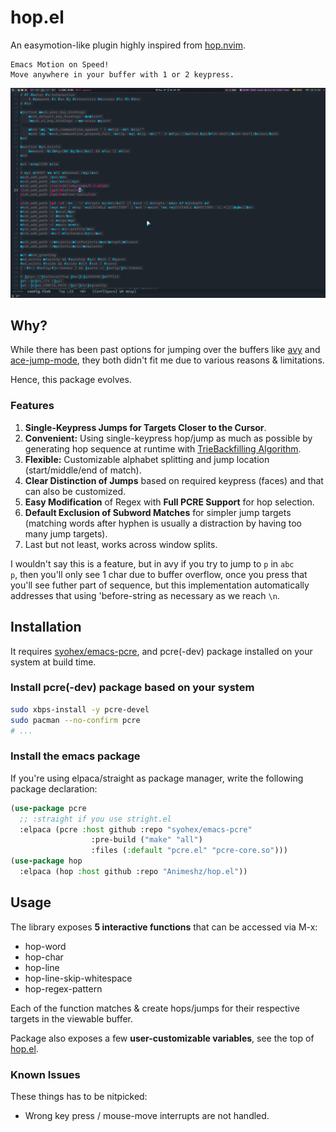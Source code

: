 # hop.el

An easymotion-like plugin highly inspired from [hop.nvim](https://github.com/phaazon/hop.nvim).

```
Emacs Motion on Speed!
Move anywhere in your buffer with 1 or 2 keypress.
```

![Screenshot](ss.jpg)

## Why?

While there has been past options for jumping over the buffers like [avy](https://github.com/abo-abo/avy) and [ace-jump-mode](https://github.com/winterTTr/ace-jump-mode), they both didn't fit me due to various reasons & limitations.

Hence, this package evolves.

### Features

1. **Single-Keypress Jumps for Targets Closer to the Cursor**.
2. **Convenient:** Using single-keypress hop/jump as much as possible by generating hop sequence at runtime with [TrieBackfilling Algorithm](https://phaazon.net/blog/hop-trie-backtrack-filling).
3. **Flexible:** Customizable alphabet splitting and jump location (start/middle/end of match).
4. **Clear Distinction of Jumps** based on required keypress (faces) and that can also be customized.
5. **Easy Modification** of Regex with **Full PCRE Support** for hop selection.
6. **Default Exclusion of Subword Matches** for simpler jump targets (matching words after hyphen is usually a distraction by having too many jump targets).
7. Last but not least, works across window splits.

I wouldn't say this is a feature, but in avy if you try to jump to `p` in `abc             p`, then you'll only see 1 char due to buffer overflow, once you press that you'll see futher part of sequence, but this implementation automatically addresses that using 'before-string as necessary as we reach `\n`.

## Installation

It requires [syohex/emacs-pcre](https://github.com/syohex/emacs-pcre), and pcre(-dev) package installed on your system at build time.

### Install pcre(-dev) package based on your system

```bash
sudo xbps-install -y pcre-devel
sudo pacman --no-confirm pcre
# ...
```

### Install the emacs package

If you're using elpaca/straight as package manager, write the following package declaration:

```lisp
(use-package pcre
  ;; :straight if you use stright.el
  :elpaca (pcre :host github :repo "syohex/emacs-pcre"
                  :pre-build ("make" "all")
                  :files (:default "pcre.el" "pcre-core.so")))
(use-package hop
  :elpaca (hop :host github :repo "Animeshz/hop.el"))
```


## Usage

The library exposes **5 interactive functions** that can be accessed via M-x:

* hop-word
* hop-char
* hop-line
* hop-line-skip-whitespace
* hop-regex-pattern

Each of the function matches & create hops/jumps for their respective targets in the viewable buffer.

Package also exposes a few **user-customizable variables**, see the top of [hop.el](hop.el).

### Known Issues

These things has to be nitpicked:

* Wrong key press / mouse-move interrupts are not handled.
